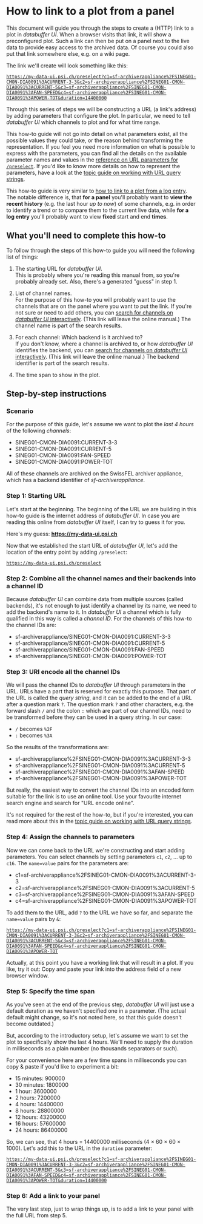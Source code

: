 # How to link to a plot from a panel

<script>
	var DUI_BASE_URL = window.location.protocol+'//'+ window.location.host;
	function replaceURL(el) {
		el.innerText = el.innerText.replace('https://my-data-ui.psi.ch', DUI_BASE_URL);
	}
	function replaceURLInAllExamples() {
		var i = 1;
		var el = document.getElementById("ex" + i);
		while (el) {
			replaceURL(el);
			i++;
			el = document.getElementById("ex" + i);
		}
	}
</script>

This document will guide you through the steps to create a (HTTP) link to a plot in _databuffer UI_. When a browser visits that link, it will show a preconfigured plot. Such a link can then be put on a panel next to the live data to provide easy access to the archived data. Of course you could also put that link somewhere else, e.g. on a wiki page.

The link we'll create will look something like this:

<code id="ex1">https://my-data-ui.psi.ch/preselect?c1=sf-archiverappliance%2FSINEG01-CMON-DIA0091%3ACURRENT-3-3&c2=sf-archiverappliance%2FSINEG01-CMON-DIA0091%3ACURRENT-5&c3=sf-archiverappliance%2FSINEG01-CMON-DIA0091%3AFAN-SPEED&c4=sf-archiverappliance%2FSINEG01-CMON-DIA0091%3APOWER-TOT&duration=14400000</code>

Through this series of steps we will be constructing a URL (a link's address) by adding parameters that configure the plot. In particular, we need to tell _databuffer UI_ which channels to plot and for what time range.

This how-to guide will not go into detail on what parameters exist, all the possible values they could take, or the reason behind transforming the representation. If you feel you need more information on what is possible to express with the parameters, you can find all the details on the available parameter names and values in the [reference on URL parameters for `/preselect`][reference]. If you'd like to know more details on how to represent the parameters, have a look at the [topic guide on working with URL query strings][query strings].

This how-to guide is very similar to [how to link to a plot from a log entry](./link_to_plot_from_log_entry.md). The notable difference is, that **for a panel** you'll probably want to **view the recent history** (e.g. the last hour _up to now_) of some channels, e.g. in order to identify a trend or to compare them to the current live data, while **for a log entry** you'll probably want to view **fixed** start and end **times**.

## What you'll need to complete this how-to

To follow through the steps of this how-to guide you will need the following list of things:

1.  The starting URL for _databuffer UI_.<br>
    This is probably where you're reading this manual from, so you're probably already set. Also, there's a generated "guess" in step 1.

2.  List of channel names.<br>
    For the purpose of this how-to you will probably want to use the channels that are on the panel where you want to put the link. If you're not sure or need to add others, you can [search for channels on _databuffer UI_ interactively](/search). (This link will leave the online manual.) The channel name is part of the search results.

3.  For each channel: Which backend is it archived to?<br>
    If you don't know, where a channel is archived to, or how _databuffer UI_ identifies the backend, you can [search for channels on _databuffer UI_ interactively](/search). (This link will leave the online manual.) The backend identifier is part of the search results.

4.  The time span to show in the plot.

## Step-by-step instructions

### Scenario

For the purpose of this guide, let's assume we want to plot the _last 4 hours_ of the following _channels_:

- SINEG01-CMON-DIA0091:CURRENT-3-3
- SINEG01-CMON-DIA0091:CURRENT-5
- SINEG01-CMON-DIA0091:FAN-SPEED
- SINEG01-CMON-DIA0091:POWER-TOT

All of these channels are archived on the SwissFEL archiver appliance, which has a backend identifier of _sf-archiverappliance_.

### Step 1: Starting URL

Let's start at the beginning. The beginning of the URL we are building in this how-to guide is the internet address of _databuffer UI_. In case you are reading this online from _databuffer UI_ itself, I can try to guess it for you.

Here's my guess: <span id="ex2" style="font-weight:bold">https://my-data-ui.psi.ch</span>

Now that we established the start URL of _databuffer UI_, let's add the location of the entry point by adding `/preselect`:

<code id="ex3">https://my-data-ui.psi.ch/preselect</code>

### Step 2: Combine all the channel names and their backends into a channel ID

Because _databuffer UI_ can combine data from multiple sources (called backends), it's not enough to just identify a channel by its name, we need to add the backend's name to it. In _databuffer UI_ a channel which is fully qualified in this way is called a _channel ID_. For the channels of this how-to the channel IDs are:

- sf-archiverappliance/SINEG01-CMON-DIA0091:CURRENT-3-3
- sf-archiverappliance/SINEG01-CMON-DIA0091:CURRENT-5
- sf-archiverappliance/SINEG01-CMON-DIA0091:FAN-SPEED
- sf-archiverappliance/SINEG01-CMON-DIA0091:POWER-TOT

### Step 3: URI encode all the channel IDs

We will pass the channel IDs to _databuffer UI_ through parameters in the URL. URLs have a part that is reserved for exactly this purpose. That part of the URL is called the _query string_, and it can be added to the end of a URL after a question mark `?`. The question mark `?` and other characters, e.g. the forward slash `/` and the colon `:` which are part of our channel IDs, need to be transformed before they can be used in a query string. In our case:

- `/` becomes `%2F`
- `:` becomes `%3A`

So the results of the transformations are:

- sf-archiverappliance%2FSINEG01-CMON-DIA0091%3ACURRENT-3-3
- sf-archiverappliance%2FSINEG01-CMON-DIA0091%3ACURRENT-5
- sf-archiverappliance%2FSINEG01-CMON-DIA0091%3AFAN-SPEED
- sf-archiverappliance%2FSINEG01-CMON-DIA0091%3APOWER-TOT

But really, the easiest way to convert the channel IDs into an encoded form suitable for the link is to use an online tool. Use your favourite internet search engine and search for "URL encode online".

It's not required for the rest of the how-to, but if you're interested, you can read more about this in the [topic guide on working with URL query strings][query strings].

### Step 4: Assign the channels to parameters

Now we can come back to the URL we're constructing and start adding parameters. You can select channels by setting parameters `c1`, `c2`, ... up to `c16`. The `name=value` pairs for the parameters are:

- c1=sf-archiverappliance%2FSINEG01-CMON-DIA0091%3ACURRENT-3-3
- c2=sf-archiverappliance%2FSINEG01-CMON-DIA0091%3ACURRENT-5
- c3=sf-archiverappliance%2FSINEG01-CMON-DIA0091%3AFAN-SPEED
- c4=sf-archiverappliance%2FSINEG01-CMON-DIA0091%3APOWER-TOT

To add them to the URL, add `?` to the URL we have so far, and separate the `name=value` pairs by `&`:

<code id="ex4">https://my-data-ui.psi.ch/preselect?c1=sf-archiverappliance%2FSINEG01-CMON-DIA0091%3ACURRENT-3-3&c2=sf-archiverappliance%2FSINEG01-CMON-DIA0091%3ACURRENT-5&c3=sf-archiverappliance%2FSINEG01-CMON-DIA0091%3AFAN-SPEED&c4=sf-archiverappliance%2FSINEG01-CMON-DIA0091%3APOWER-TOT</code>

Actually, at this point you have a working link that will result in a plot. If you like, try it out: Copy and paste your link into the address field of a new browser window.

### Step 5: Specify the time span

As you've seen at the end of the previous step, _databuffer UI_ will just use a default duration as we haven't specified one in a parameter. (The actual default might change, so it's not noted here, so that this guide doesn't become outdated.)

But, according to the introductory setup, let's assume we want to set the plot to specifically show the last 4 hours. We'll need to supply the duration in milliseconds as a plain number (no thousands separators or such).

For your convenience here are a few time spans in milliseconds you can copy & paste if you'd like to experiment a bit:

- 15 minutes: 900000
- 30 minutes: 1800000
- 1 hour: 3600000
- 2 hours: 7200000
- 4 hours: 14400000
- 8 hours: 28800000
- 12 hours: 43200000
- 16 hours: 57600000
- 24 hours: 86400000

So, we can see, that 4 hours = 14400000 milliseconds (4 &times; 60 &times; 60 &times; 1000). Let's add this to the URL in the `duration` parameter:

<code id="ex5">https://my-data-ui.psi.ch/preselect?c1=sf-archiverappliance%2FSINEG01-CMON-DIA0091%3ACURRENT-3-3&c2=sf-archiverappliance%2FSINEG01-CMON-DIA0091%3ACURRENT-5&c3=sf-archiverappliance%2FSINEG01-CMON-DIA0091%3AFAN-SPEED&c4=sf-archiverappliance%2FSINEG01-CMON-DIA0091%3APOWER-TOT&duration=14400000</code>

### Step 6: Add a link to your panel

The very last step, just to wrap things up, is to add a link to your panel with the full URL from step 5.

[query strings]: ../topics/query_strings.md
[reference]: ../reference/url_params_preselect.md

<script>replaceURLInAllExamples();</script>
